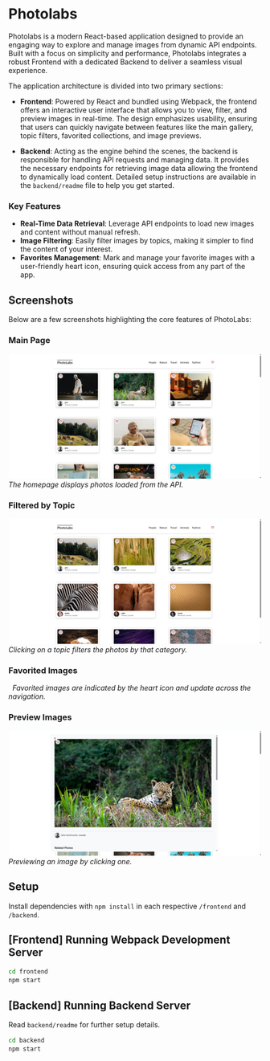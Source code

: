 # Photolabs
Photolabs is a modern React-based application designed to provide an engaging way to explore and manage images from dynamic API endpoints. Built with a focus on simplicity and performance, Photolabs integrates a robust Frontend with a dedicated Backend to deliver a seamless visual experience.

The application architecture is divided into two primary sections:

- **Frontend**: Powered by React and bundled using Webpack, the frontend offers an interactive user interface that allows you to view, filter, and preview images in real-time. The design emphasizes usability, ensuring that users can quickly navigate between features like the main gallery, topic filters, favorited collections, and image previews.

- **Backend**: Acting as the engine behind the scenes, the backend is responsible for handling API requests and managing data. It provides the necessary endpoints for retrieving image data allowing the frontend to dynamically load content. Detailed setup instructions are available in the `backend/readme` file to help you get started.

### Key Features

- **Real-Time Data Retrieval**: Leverage API endpoints to load new images and content without manual refresh.
- **Image Filtering**: Easily filter images by topics, making it simpler to find the content of your interest.
- **Favorites Management**: Mark and manage your favorite images with a user-friendly heart icon, ensuring quick access from any part of the app.

## Screenshots

Below are a few screenshots highlighting the core features of PhotoLabs:

### Main Page
![Main Page](./docs/main_page.png)
*The homepage displays photos loaded from the API.*

### Filtered by Topic
![Filtered by Topic](./docs/filtered_by_topic.png)
*Clicking on a topic filters the photos by that category.*

### Favorited Images
![Favorited Images](./docs/favorited_items.png)
*Favorited images are indicated by the heart icon and update across the navigation.*

### Preview Images
![Preview Images](./docs/preview_image.png)
*Previewing an image by clicking one.*

## Setup

Install dependencies with `npm install` in each respective `/frontend` and `/backend`.

## [Frontend] Running Webpack Development Server

```sh
cd frontend
npm start
```

## [Backend] Running Backend Server

Read `backend/readme` for further setup details.

```sh
cd backend
npm start
```
